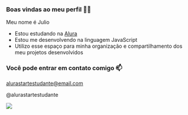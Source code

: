 ### Boas vindas ao meu perfil 💙💙

Meu nome é Julio

- Estou estudando na [Alura](https://www.alura.com.br)
- Estou me desenvolvendo na linguagem JavaScript
- Utilizo esse espaço para minha organização e compartilhamento dos meu projetos desenvolvidos

### Você pode entrar em contato comigo 📫

alurastartestudante@email.com

@alurastartestudante

![](https://media1.tenor.com/m/MBn4pz0PYgMAAAAd/tamandua-anteater.gif)
